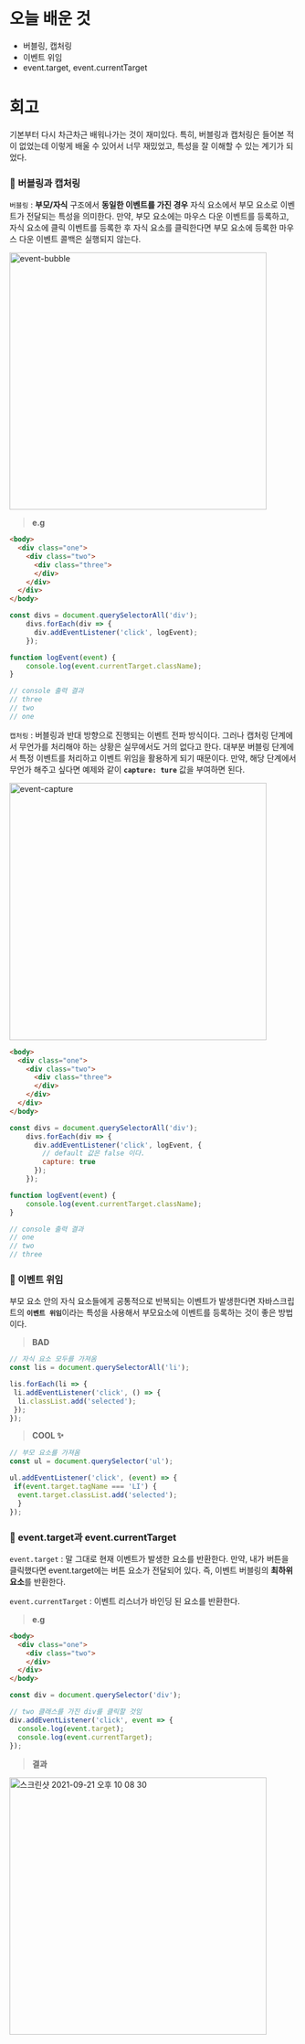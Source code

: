 # 오늘 배운 것

* 버블링, 캡처링
* 이벤트 위임
* event.target, event.currentTarget

# 회고

기본부터 다시 차근차근 배워나가는 것이 재미있다. 특히, 버블링과 캡처링은 들어본 적이 없었는데
이렇게 배울 수 있어서 너무 재밌었고, 특성을 잘 이해할 수 있는 계기가 되었다.

<h3>📌 버블링과 캡처링</h3>

`버블링` : <b>부모/자식</b> 구조에서 <b>동일한 이벤트를 가진 경우</b> 자식 요소에서 부모 요소로 이벤트가
전달되는 특성을 의미한다. 만약, 부모 요소에는 마우스 다운 이벤트를 등록하고, 자식 요소에 클릭 이벤트를 
등록한 후 자식 요소를 클릭한다면 부모 요소에 등록한 마우스 다운 이벤트 콜백은 실행되지 않는다.

<img width="450" alt="event-bubble" src="https://user-images.githubusercontent.com/56878724/134170402-f0538687-9761-4fcb-8ed2-99105387753e.png">

> <b>e.g</b>

```html
<body>
  <div class="one">
    <div class="two">
      <div class="three">
      </div>
    </div>
  </div>
</body>
```

```javascript
const divs = document.querySelectorAll('div');
    divs.forEach(div => {
      div.addEventListener('click', logEvent);
    });

function logEvent(event) {
    console.log(event.currentTarget.className); 
} 

// console 출력 결과
// three
// two
// one
```

`캡처링` : 버블링과 반대 방향으로 진행되는 이벤트 전파 방식이다. 그러나 캡처링 단계에서
무언가를 처리해야 하는 상황은 실무에서도 거의 없다고 한다. 대부분 버블링 단계에서 
특정 이벤트를 처리하고 이벤트 위임을 활용하게 되기 때문이다. 만약, 해당 단계에서 무언가 
해주고 싶다면 예제와 같이 <b>`capture: ture`</b> 값을 부여하면 된다.

<img width="450" alt="event-capture" src="https://user-images.githubusercontent.com/56878724/134172583-62ac3761-50f4-498e-b822-024eb35c65ff.png">

```html
<body>
  <div class="one">
    <div class="two">
      <div class="three">
      </div>
    </div>
  </div>
</body>
```

```javascript
const divs = document.querySelectorAll('div');
    divs.forEach(div => {
      div.addEventListener('click', logEvent, {
        // default 값은 false 이다.
        capture: true
      });
    });

function logEvent(event) {
    console.log(event.currentTarget.className); 
} 

// console 출력 결과
// one
// two
// three
```

<h3>📌 이벤트 위임</h3>

부모 요소 안의 자식 요소들에게 공통적으로 반복되는 이벤트가 발생한다면 자바스크립트의 <b>`이벤트 위임`</b>이라는 특성을 사용해서 부모요소에 이벤트를 등록하는 것이 좋은 방법이다.

> <b>BAD</b>

```javascript
// 자식 요소 모두를 가져옴
const lis = document.querySelectorAll('li');

lis.forEach(li => {
 li.addEventListener('click', () => {
  li.classList.add('selected');
 });
});
```

> <b>COOL ✨</b>

```javascript
// 부모 요소를 가져옴
const ul = document.querySelector('ul');

ul.addEventListener('click', (event) => {
 if(event.target.tagName === 'LI') {
  event.target.classList.add('selected');
  }
});
```

<h3>📌 event.target과 event.currentTarget</h3>

`event.target` : 말 그대로 현재 이벤트가 발생한 요소를 반환한다. 만약, 내가 버튼을 클릭했다면 
event.target에는 버튼 요소가 전달되어 있다. 즉, 이벤트 버블링의 <b>최하위 요소</b>를 반환한다.

`event.currentTarget` : 이벤트 리스너가 바인딩 된 요소를 반환한다.

> <b>e.g</b>

```html
<body>
  <div class="one">
    <div class="two">
    </div>
  </div>
</body>
```

```javascript
const div = document.querySelector('div');

// two 클래스를 가진 div를 클릭할 것임
div.addEventListener('click', event => {
  console.log(event.target);
  console.log(event.currentTarget);
});
```

> <b>결과</b>

<img width="450" alt="스크린샷 2021-09-21 오후 10 08 30" src="https://user-images.githubusercontent.com/56878724/134176064-76659269-8043-4329-bbe0-0a2bb9b58d17.png">
